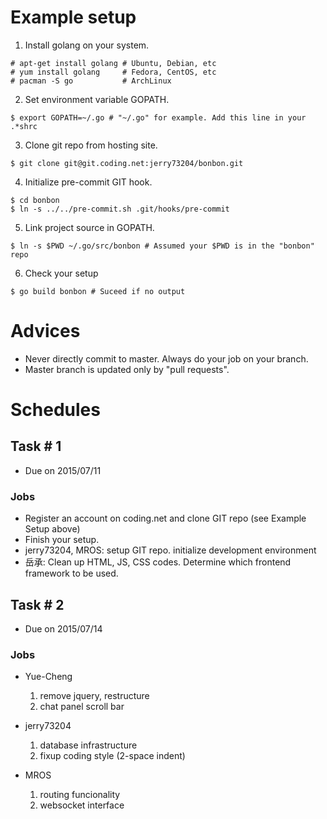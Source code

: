 # Example setup
1. Install golang on your system.
```
# apt-get install golang # Ubuntu, Debian, etc
# yum install golang     # Fedora, CentOS, etc
# pacman -S go           # ArchLinux
```

2. Set environment variable GOPATH.
```
$ export GOPATH=~/.go # "~/.go" for example. Add this line in your .*shrc
```

3. Clone git repo from hosting site.
```
$ git clone git@git.coding.net:jerry73204/bonbon.git
```

4. Initialize pre-commit GIT hook.
```
$ cd bonbon
$ ln -s ../../pre-commit.sh .git/hooks/pre-commit
```

5. Link project source in GOPATH.
```
$ ln -s $PWD ~/.go/src/bonbon # Assumed your $PWD is in the "bonbon" repo
```

6. Check your setup
```
$ go build bonbon # Suceed if no output
```

# Advices
* Never directly commit to master. Always do your job on your branch.
* Master branch is updated only by "pull requests".

# Schedules
## Task # 1
* Due on 2015/07/11

### Jobs
* Register an account on coding.net and clone GIT repo (see Example Setup above)
* Finish your setup.
* jerry73204, MROS: setup GIT repo. initialize development environment
* 岳承: Clean up HTML, JS, CSS codes. Determine which frontend framework to be used.

## Task # 2
* Due on 2015/07/14

### Jobs
* Yue-Cheng
  1. remove jquery, restructure
  2. chat panel scroll bar

* jerry73204
  1. database infrastructure
  2. fixup coding style (2-space indent)

* MROS
  1. routing funcionality
  2. websocket interface
